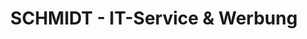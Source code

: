---
title: "SCHMIDT - IT-Service & Werbung"
url: /rosenbach-vogtland/schmidt-it-service-und-werbung/
shop: Computer
---